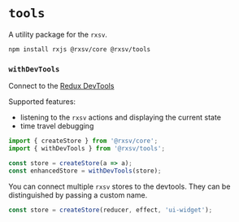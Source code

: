 # `tools`

A utility package for the `rxsv`.

```bash
npm install rxjs @rxsv/core @rxsv/tools
```

### `withDevTools`

Connect to the [Redux DevTools](https://github.com/zalmoxisus/redux-devtools-extension)

Supported features:

-   listening to the `rxsv` actions and displaying the current state
-   time travel debugging

```typescript
import { createStore } from '@rxsv/core';
import { withDevTools } from '@rxsv/tools';

const store = createStore(a => a);
const enhancedStore = withDevTools(store);
```

You can connect multiple `rxsv` stores to the devtools. They can be distinguished by passing a custom name.

```typescript
const store = createStore(reducer, effect, 'ui-widget');
```
